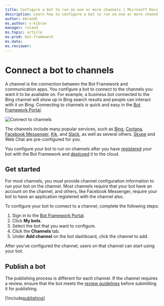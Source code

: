 ```yaml
---
title: Configure a bot to run on one or more channels | Microsoft Docs
description: Learn how to configure a bot to run on one or more channels using the Bot Framework Portal.
author: kbrandl
ms.author: v-kibran
manager: rstand
ms.topic: article
ms.prod: bot-framework
ms.date: 
ms.reviewer:
---
```

# Connect a bot to channels
A channel is the connection between the Bot Framework and communication apps. You configure a bot to connect to the channels you want it to be available on. For example, a business bot connected to the Bing channel will show up in Bing search results and people can interact with it on Bing. Connecting to channels is quick and easy in the [Bot Framework Portal](https://dev.botframework.com).

![Connect to channels](~/media/channels/connect-to-channels.png)

The channels include many popular services, such as [Bing](~/channels/channel-bing.md), [Cortana](~/channels/channel-cortana.md), [Facebook Messenger](~/thirdparty-channels/channel-facebook.md), [Kik](~/thirdparty-channels/channel-kik.md), and [Slack](~/thirdparty-channels/channel-slack.md), as well as several others. [Skype](https://dev.skype.com/bots) and Web Chat are pre-configured for you. 

You configure your bot to run on channels after you have [registered](~/portal-register-bot.md) your bot with the Bot Framework and [deployed](~/publish-bot-overview.md) it to the cloud. 

## Get started
For most channels, you must provide channel configuration information to run your bot on the channel. Most channels require that your bot have an account on the channel, and others, like Facebook Messenger, require your bot to have an application registered with the channel also.

To configure your bot to connect to a channel, complete the following steps:

1. Sign in to the <a href="https://dev.botframework.com" target="_blank">Bot Framework Portal</a>.
2. Click **My bots**. 
3. Select the bot that you want to configure.
4. Click the **Channels** tab.
5. Under **Add channel** on the bot dashboard, click the channel to add.

After you've configured the channel, users on that channel can start using your bot.

## Publish a bot
The publishing process is different for each channel. If the channel requires a review, ensure that the bot meets the [review guidelines](~/portal-bot-review-guidelines.md) before submitting it for publishing.

[!include[publishing](~/includes/snippet-publish-to-channel.md)]

